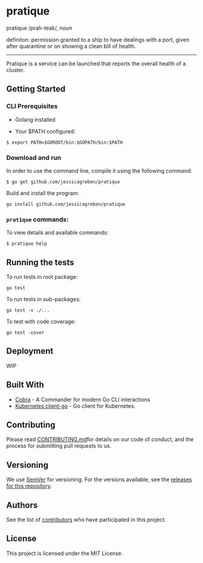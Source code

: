 # pratique

pratique /prah-teak/, _noun_

definiton: permission granted to a ship to have dealings with a port, given after quarantine or on showing a clean bill of health.

---

Pratique is a service can be launched that reports the overall health of a cluster.

## Getting Started

### CLI Prerequisites

* Golang installed

* Your $PATH configured:

```
$ export PATH=$GOROOT/bin:$GOPATH/bin:$PATH
```

### Download and run

In order to use the command line, compile it using the following command:

```
$ go get github.com/jessicagreben/pratique
```

Build and install the program:

```
go install github.com/jessicagreben/pratique
```

### `pratique` commands:

To view details and available commands:

```
$ pratique help
```

## Running the tests

To run tests in root package:

```
go test
```

To run tests in sub-packages:

```
go test -v ./...

```

To test with code coverage:

```
go test -cover
```

## Deployment

WIP

## Built With

* [Cobra](https://github.com/spf13/cobra) - A Commander for modern Go CLI interactions
* [Kubernetes client-go](https://github.com/kubernetes/client-go) - Go client for Kubernetes.

## Contributing

Please read [CONTRIBUTING.md](https://github.com/JessicaGreben/pratique/blob/master/CONTRIBUTING.md)for details on our code of conduct, and the process for submitting pull requests to us.

## Versioning

We use [SemVer](http://semver.org/) for versioning. For the versions available, see the [releases for this repository](https://github.com/JessicaGreben/pratique/releases). 

## Authors

See the list of [contributors](https://github.com/JessicaGreben/pratique/graphs/contributors) who have participated in this project.

## License

This project is licensed under the MIT License.
